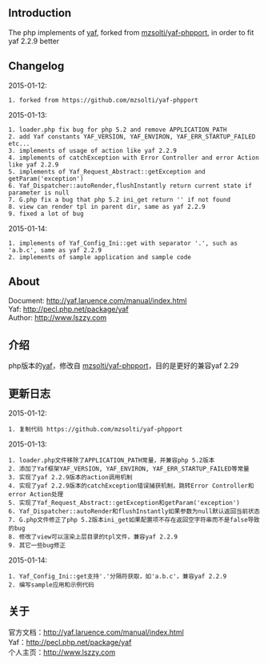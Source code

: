 ## Introduction
The php implements of [yaf](pecl.php.net/package/yaf), forked from [mzsolti/yaf-phpport](https://github.com/mzsolti/yaf-phpport), in order to fit yaf 2.2.9 better

## Changelog
2015-01-12:

	1. forked from https://github.com/mzsolti/yaf-phpport

2015-01-13:

	1. loader.php fix bug for php 5.2 and remove APPLICATION_PATH
	2. add Yaf constants YAF_VERSION, YAF_ENVIRON, YAF_ERR_STARTUP_FAILED etc...
	3. implements of usage of action like yaf 2.2.9
	4. implements of catchException with Error Controller and error Action like yaf 2.2.9
	5. implements of Yaf_Request_Abstract::getException and getParam('exception')
	6. Yaf_Dispatcher::autoRender,flushInstantly return current state if parameter is null
	7. G.php fix a bug that php 5.2 ini_get return '' if not found
	8. view can render tpl in parent dir, same as yaf 2.2.9
	9. fixed a lot of bug

2015-01-14:

	1. implements of Yaf_Config_Ini::get with separator '.', such as 'a.b.c', same as yaf 2.2.9
	2. implements of sample application and sample code

## About
Document: http://yaf.laruence.com/manual/index.html  
Yaf: http://pecl.php.net/package/yaf  
Author: http://www.lszzy.com  


## 介绍
php版本的[yaf](pecl.php.net/package/yaf)，修改自 [mzsolti/yaf-phpport](https://github.com/mzsolti/yaf-phpport)，目的是更好的兼容yaf 2.29

## 更新日志
2015-01-12:

	1. 复制代码 https://github.com/mzsolti/yaf-phpport

2015-01-13:

	1. loader.php文件移除了APPLICATION_PATH常量，并兼容php 5.2版本
	2. 添加了Yaf框架YAF_VERSION, YAF_ENVIRON, YAF_ERR_STARTUP_FAILED等常量
	3. 实现了yaf 2.2.9版本的action调用机制
	4. 实现了yaf 2.2.9版本的catchException错误捕获机制，跳转Error Controller和error Action处理
	5. 实现了Yaf_Request_Abstract::getException和getParam('exception')
	6. Yaf_Dispatcher::autoRender和flushInstantly如果参数为null默认返回当前状态
	7. G.php文件修正了php 5.2版本ini_get如果配置项不存在返回空字符串而不是false导致的bug
	8. 修改了view可以渲染上层目录的tpl文件，兼容yaf 2.2.9
	9. 其它一些bug修正

2015-01-14:

	1. Yaf_Config_Ini::get支持'.'分隔符获取，如'a.b.c'，兼容yaf 2.2.9
	2. 编写sample应用和示例代码

## 关于
官方文档：http://yaf.laruence.com/manual/index.html  
Yaf：http://pecl.php.net/package/yaf  
个人主页：http://www.lszzy.com  
